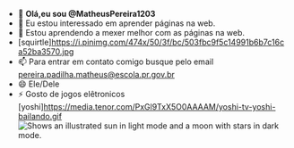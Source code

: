 - 👋 **Olá,eu sou @MatheusPereira1203**
- 👀 Eu estou interessado em aprender páginas na web.
- 🌱 Estou aprendendo a mexer melhor com as páginas na web.
-  [squirtle]https://i.pinimg.com/474x/50/3f/bc/503fbc9f5c14991b6b7c16ca52ba3570.jpg
- 📫 Para entrar em contato comigo busque pelo email pereira.padilha.matheus@escola.pr.gov.br
- 😄 Ele/Dele
- ⚡ Gosto de jogos elêtronicos [yoshi]https://media.tenor.com/PxGl9TxX5O0AAAAM/yoshi-tv-yoshi-bailando.gif
<picture> <source media="(prefers-color-scheme: dark)" srcset="https://media.tenor.com/PxGl9TxX5O0AAAAM/yoshi-tv-yoshi-bailando.gif"> <source media="(prefers-color-scheme: light)" srcset="https://media.tenor.com/PxGl9TxX5O0AAAAM/yoshi-tv-yoshi-bailando.gif"> <img alt="Shows an illustrated sun in light mode and a moon with stars in dark mode." src="https://user-images.githubusercontent.com/25423296/163456779-a8556205-d0a5-45e2-ac17-42d089e3c3f8.png"> </picture>

<!---
MatheusPereira1203/MatheusPereira1203 is a ✨ special ✨ repository because its `README.md` (this file) appears on your GitHub profile.
You can click the Preview link to take a look at your changes.
--->
